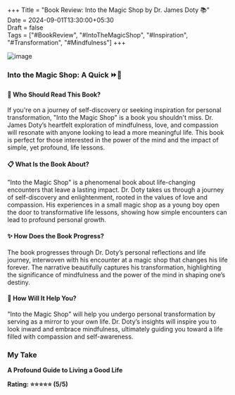 +++
Title = "Book Review: Into the Magic Shop by Dr. James Doty 📚"  
Date = 2024-09-01T13:30:00+05:30  
Draft = false  
Tags = ["#BookReview", "#IntoTheMagicShop", "#Inspiration", "#Transformation", "#Mindfulness"]
+++


![image](IntoTheMagicshop.jpg)

### Into the Magic Shop: A Quick ⏩📖

#### 🌟 Who Should Read This Book?

If you're on a journey of self-discovery or seeking inspiration for personal transformation, "Into the Magic Shop" is a book you shouldn't miss. Dr. James Doty’s heartfelt exploration of mindfulness, love, and compassion will resonate with anyone looking to lead a more meaningful life. This book is perfect for those interested in the power of the mind and the impact of simple, yet profound, life lessons.

#### 📋 What Is the Book About?

"Into the Magic Shop" is a phenomenal book about life-changing encounters that leave a lasting impact. Dr. Doty takes us through a journey of self-discovery and enlightenment, rooted in the values of love and compassion. His experiences in a small magic shop as a young boy open the door to transformative life lessons, showing how simple encounters can lead to profound personal growth.

#### ✨ How Does the Book Progress?

The book progresses through Dr. Doty’s personal reflections and life journey, interwoven with his encounter at a magic shop that changes his life forever. The narrative beautifully captures his transformation, highlighting the significance of mindfulness and the power of the mind in shaping one’s destiny.

#### 📝 How Will It Help You?

"Into the Magic Shop" will help you undergo personal transformation by serving as a mirror to your own life. Dr. Doty’s insights will inspire you to look inward and embrace mindfulness, ultimately guiding you toward a life filled with compassion and self-awareness.

### My Take

**A Profound Guide to Living a Good Life**

**Rating: ⭐⭐⭐⭐⭐ (5/5)**


